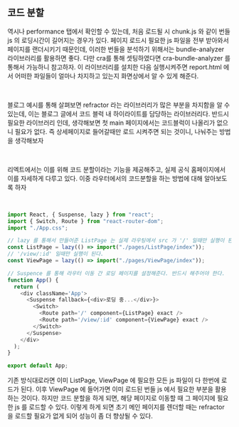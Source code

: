 ## 코드 분할

<p>역시나 performance 탭에서 확인할 수 있는데, 처음 로드될 시 chunk.js 와 같이 번들 js 의 로딩시간이 길어지는 경우가 있다. 페이지 로드시 필요한 js 파일을 전부 받아와서 페이지를 랜더시키기 때문인데, 이러한 번들을 분석하기 위해서는 bundle-analyzer 라이브러리를 활용하면 좋다. 다만 cra를 통해 셋팅하였다면 cra-bundle-analyzer 를 통해서 가능하니 참고하자. 이 라이브러리를 설치한 다음 실행시켜주면 report.html 에서 어떠한 파일들이 얼마나 차지하고 있는지 화면상에서 알 수 있게 해준다.</p><br />

<p>블로그 예시를 통해 살펴보면 refractor 라는 라이브러리가 많은 부분을 차지함을 알 수 있는데, 이는 블로그 글에서 코드 블럭 내 하이라이트를 담당하는 라이브러리다. 반드시 필요한 라이브러리 인데, 생각해보면 첫 main 페이지에서는 코드블럭이 나올리가 없으니 필요가 없다. 즉 상세페이지로 들어갈때만 로드 시켜주면 되는 것이니, 나눠주는 방법을 생각해보자</p><br />

<p>리엑트에서는 이를 위해 코드 분할이라는 기능을 제공해주고, 실제 공식 홈페이지에서 이를 자세하게 다루고 있다. 이중 라우터에서의 코드분할을 하는 방법에 대해 알아보도록 하자</p><br />

```js
import React, { Suspense, lazy } from "react";
import { Switch, Route } from "react-router-dom";
import "./App.css";

// lazy 를 통해서 만들어준 ListPage 는 실제 라우팅에서 src 가 '/' 일때만 실행이 된다.
const ListPage = lazy(() => import("./pages/ListPage/index"));
// '/view/:id' 일때만 실행이 된다.
const ViewPage = lazy(() => import("./pages/ViewPage/index"));

// Suspence 를 통해 라우터 이동 간 로딩 페이지를 설정해준다. 반드시 해주어야 한다.
function App() {
  return (
    <div className='App'>
      <Suspense fallback={<div>로딩 중...</div>}>
        <Switch>
          <Route path='/' component={ListPage} exact />
          <Route path='/view/:id' component={ViewPage} exact />
        </Switch>
      </Suspense>
    </div>
  );
}

export default App;
```

<p>기존 방식대로라면 이미 ListPage, ViewPage 에 필요한 모든 js 파일이 다 한번에 로드가 된다. 이후 ViewPage 에 들어가면 이미 로드된 번들 js 에서 필요한 부분을 활용하는 것이다. 하지만 코드 분할을 하게 되면, 해당 페이지로 이동할 때 그 페이지에 필요한 js 를 로드할 수 있다. 이렇게 하게 되면 초기 메인 페이지를 렌더할 때는 refractor 을 로드할 필요가 없게 되어 성능이 좀 더 향상될 수 있다.</p><br />
